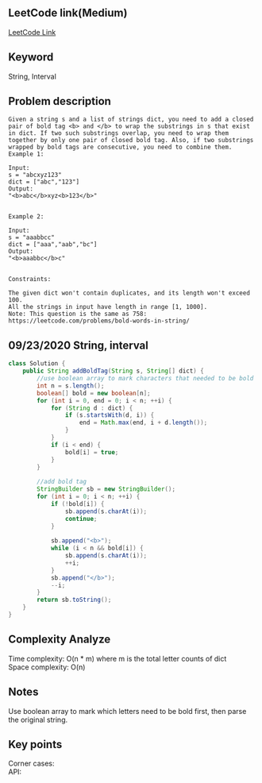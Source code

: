 ## LeetCode link(Medium)
[LeetCode Link](https://leetcode.com/problems/add-bold-tag-in-string/)
 
## Keyword
String, Interval

## Problem description
```
Given a string s and a list of strings dict, you need to add a closed pair of bold tag <b> and </b> to wrap the substrings in s that exist in dict. If two such substrings overlap, you need to wrap them together by only one pair of closed bold tag. Also, if two substrings wrapped by bold tags are consecutive, you need to combine them.
Example 1:

Input: 
s = "abcxyz123"
dict = ["abc","123"]
Output:
"<b>abc</b>xyz<b>123</b>"
 

Example 2:

Input: 
s = "aaabbcc"
dict = ["aaa","aab","bc"]
Output:
"<b>aaabbc</b>c"
 

Constraints:

The given dict won't contain duplicates, and its length won't exceed 100.
All the strings in input have length in range [1, 1000].
Note: This question is the same as 758: https://leetcode.com/problems/bold-words-in-string/
```
## 09/23/2020 String, interval
```java
class Solution {
    public String addBoldTag(String s, String[] dict) {
        //use boolean array to mark characters that needed to be bold
        int n = s.length();
        boolean[] bold = new boolean[n];
        for (int i = 0, end = 0; i < n; ++i) {
            for (String d : dict) {
                if (s.startsWith(d, i)) {
                    end = Math.max(end, i + d.length());
                }
            }
            if (i < end) {
                bold[i] = true;
            }
        }
        
        //add bold tag
        StringBuilder sb = new StringBuilder();
        for (int i = 0; i < n; ++i) {
            if (!bold[i]) {
                sb.append(s.charAt(i));
                continue;
            }
            
            sb.append("<b>");
            while (i < n && bold[i]) {
                sb.append(s.charAt(i));
                ++i;
            }
            sb.append("</b>");
            --i;
        }
        return sb.toString();
    }
}
```

## Complexity Analyze
Time complexity: O(n * m) where m is the total letter counts of dict  
Space complexity: O(n)

## Notes
Use boolean array to mark which letters need to be bold first, then parse the original string.  

## Key points
Corner cases:   
API: